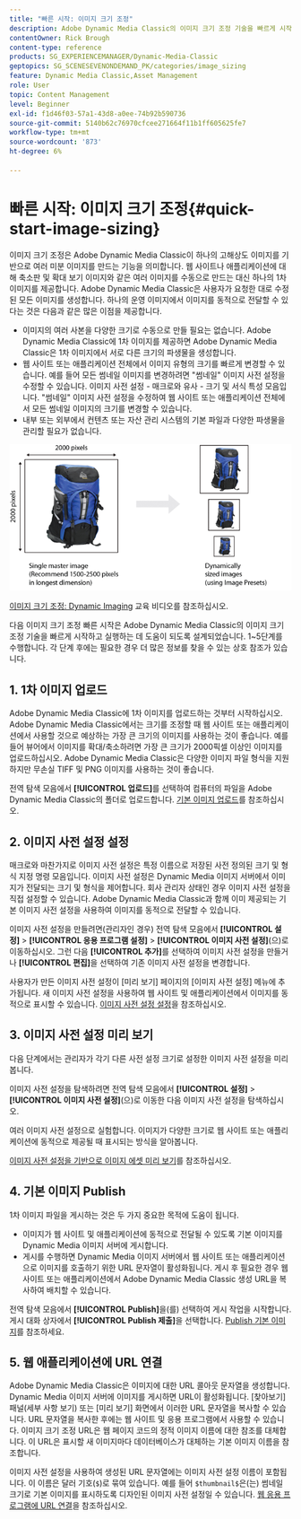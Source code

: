 ```yaml
---
title: "빠른 시작: 이미지 크기 조정"
description: Adobe Dynamic Media Classic의 이미지 크기 조정 기술을 빠르게 시작하고 실행하는 데 도움이 되는 이미지 크기 조정에 대한 소개 및 빠른 시작입니다.
contentOwner: Rick Brough
content-type: reference
products: SG_EXPERIENCEMANAGER/Dynamic-Media-Classic
geptopics: SG_SCENESEVENONDEMAND_PK/categories/image_sizing
feature: Dynamic Media Classic,Asset Management
role: User
topic: Content Management
level: Beginner
exl-id: f1d46f03-57a1-43d8-a0ee-74b92b590736
source-git-commit: 5140b62c76970cfcee271664f11b1ff605625fe7
workflow-type: tm+mt
source-wordcount: '873'
ht-degree: 6%

---
```


# 빠른 시작: 이미지 크기 조정{#quick-start-image-sizing}

이미지 크기 조정은 Adobe Dynamic Media Classic이 하나의 고해상도 이미지를 기반으로 여러 미분 이미지를 만드는 기능을 의미합니다. 웹 사이트나 애플리케이션에 대해 축소판 및 확대 보기 이미지와 같은 여러 이미지를 수동으로 만드는 대신 하나의 1차 이미지를 제공합니다. Adobe Dynamic Media Classic은 사용자가 요청한 대로 수정된 모든 이미지를 생성합니다. 하나의 운영 이미지에서 이미지를 동적으로 전달할 수 있다는 것은 다음과 같은 많은 이점을 제공합니다.

* 이미지의 여러 사본을 다양한 크기로 수동으로 만들 필요는 없습니다. Adobe Dynamic Media Classic에 1차 이미지를 제공하면 Adobe Dynamic Media Classic은 1차 이미지에서 서로 다른 크기의 파생물을 생성합니다.
* 웹 사이트 또는 애플리케이션 전체에서 이미지 유형의 크기를 빠르게 변경할 수 있습니다. 예를 들어 모든 썸네일 이미지를 변경하려면 &quot;썸네일&quot; 이미지 사전 설정을 수정할 수 있습니다. 이미지 사전 설정 - 매크로와 유사 - 크기 및 서식 특성 모음입니다. &quot;썸네일&quot; 이미지 사전 설정을 수정하여 웹 사이트 또는 애플리케이션 전체에서 모든 썸네일 이미지의 크기를 변경할 수 있습니다.
* 내부 또는 외부에서 컨텐츠 또는 자산 관리 시스템의 기본 파일과 다양한 파생물을 관리할 필요가 없습니다.

![동일한 고해상도 기본 파일에서 크기가 다른 파생 이미지를 여러 개 만들 수 있습니다.](/help/using/assets/is_derivative_sizes_popup.png)

[이미지 크기 조정: Dynamic Imaging](https://s7d5.scene7.com/s7viewers/html5/VideoViewer.html?videoserverurl=https://s7d5.scene7.com/is/content/&amp;emailurl=https://s7d5.scene7.com/s7/emailFriend&amp;serverUrl=https://s7d5.scene7.com/is/image/&amp;config=Scene7SharedAssets/Universal_HTML5_Video&amp;contenturl=https://s7d5.scene7.com/skins/&amp;asset=S7tutorials/557_Image%20Sizing_converted%20renamed_Dynamic%20Imaging-AVS) 교육 비디오를 참조하십시오.

다음 이미지 크기 조정 빠른 시작은 Adobe Dynamic Media Classic의 이미지 크기 조정 기술을 빠르게 시작하고 실행하는 데 도움이 되도록 설계되었습니다. 1~5단계를 수행합니다. 각 단계 후에는 필요한 경우 더 많은 정보를 찾을 수 있는 상호 참조가 있습니다.

## 1. 1차 이미지 업로드

Adobe Dynamic Media Classic에 1차 이미지를 업로드하는 것부터 시작하십시오. Adobe Dynamic Media Classic에서는 크기를 조정할 때 웹 사이트 또는 애플리케이션에서 사용할 것으로 예상하는 가장 큰 크기의 이미지를 사용하는 것이 좋습니다. 예를 들어 뷰어에서 이미지를 확대/축소하려면 가장 큰 크기가 2000픽셀 이상인 이미지를 업로드하십시오. Adobe Dynamic Media Classic은 다양한 이미지 파일 형식을 지원하지만 무손실 TIFF 및 PNG 이미지를 사용하는 것이 좋습니다.

전역 탐색 모음에서 **[!UICONTROL 업로드]**&#x200B;를 선택하여 컴퓨터의 파일을 Adobe Dynamic Media Classic의 폴더로 업로드합니다. [기본 이미지 업로드](uploading-master-images.md#uploading_master_images)를 참조하십시오.

## 2. 이미지 사전 설정 설정

매크로와 마찬가지로 이미지 사전 설정은 특정 이름으로 저장된 사전 정의된 크기 및 형식 지정 명령 모음입니다. 이미지 사전 설정은 Dynamic Media 이미지 서버에서 이미지가 전달되는 크기 및 형식을 제어합니다. 회사 관리자 상태인 경우 이미지 사전 설정을 직접 설정할 수 있습니다. Adobe Dynamic Media Classic과 함께 이미 제공되는 기본 이미지 사전 설정을 사용하여 이미지를 동적으로 전달할 수 있습니다.

이미지 사전 설정을 만들려면(관리자인 경우) 전역 탐색 모음에서 **[!UICONTROL 설정]** > **[!UICONTROL 응용 프로그램 설정]** > **[!UICONTROL 이미지 사전 설정]**(으)로 이동하십시오. 그런 다음 **[!UICONTROL 추가]**&#x200B;를 선택하여 이미지 사전 설정을 만들거나 **[!UICONTROL 편집]**&#x200B;을 선택하여 기존 이미지 사전 설정을 변경합니다.

사용자가 만든 이미지 사전 설정이 [미리 보기] 페이지의 [이미지 사전 설정] 메뉴에 추가됩니다. 새 이미지 사전 설정을 사용하여 웹 사이트 및 애플리케이션에서 이미지를 동적으로 표시할 수 있습니다. [이미지 사전 설정 설정](setting-image-presets.md#setting_up_image_presets)을 참조하십시오.

## 3. 이미지 사전 설정 미리 보기

다음 단계에서는 관리자가 각기 다른 사전 설정 크기로 설정한 이미지 사전 설정을 미리 봅니다.

이미지 사전 설정을 탐색하려면 전역 탐색 모음에서 **[!UICONTROL 설정]** > **[!UICONTROL 이미지 사전 설정]**(으)로 이동한 다음 이미지 사전 설정을 탐색하십시오.

여러 이미지 사전 설정으로 실험합니다. 이미지가 다양한 크기로 웹 사이트 또는 애플리케이션에 동적으로 제공될 때 표시되는 방식을 알아봅니다.

[이미지 사전 설정을 기반으로 이미지 에셋 미리 보기](previewing-asset.md#previewing_an_image_asset_based_on_its_image_preset)를 참조하십시오.

## 4. 기본 이미지 Publish

1차 이미지 파일을 게시하는 것은 두 가지 중요한 목적에 도움이 됩니다.

* 이미지가 웹 사이트 및 애플리케이션에 동적으로 전달될 수 있도록 기본 이미지를 Dynamic Media 이미지 서버에 게시합니다.
* 게시를 수행하면 Dynamic Media 이미지 서버에서 웹 사이트 또는 애플리케이션으로 이미지를 호출하기 위한 URL 문자열이 활성화됩니다. 게시 후 필요한 경우 웹 사이트 또는 애플리케이션에서 Adobe Dynamic Media Classic 생성 URL을 복사하여 배치할 수 있습니다.

전역 탐색 모음에서 **[!UICONTROL Publish]**&#x200B;을(를) 선택하여 게시 작업을 시작합니다. 게시 대화 상자에서 **[!UICONTROL Publish 제출]**&#x200B;을 선택합니다. [Publish 기본 이미지](publishing-master-images.md#publishing_master_images)를 참조하세요.

## 5. 웹 애플리케이션에 URL 연결

Adobe Dynamic Media Classic은 이미지에 대한 URL 콜아웃 문자열을 생성합니다. Dynamic Media 이미지 서버에 이미지를 게시하면 URL이 활성화됩니다. [찾아보기] 패널(세부 사항 보기) 또는 [미리 보기] 화면에서 이러한 URL 문자열을 복사할 수 있습니다. URL 문자열을 복사한 후에는 웹 사이트 및 응용 프로그램에서 사용할 수 있습니다. 이미지 크기 조정 URL은 웹 페이지 코드의 정적 이미지 이름에 대한 참조를 대체합니다. 이 URL은 표시할 새 이미지마다 데이터베이스가 대체하는 기본 이미지 이름을 참조합니다.

이미지 사전 설정을 사용하여 생성된 URL 문자열에는 이미지 사전 설정 이름이 포함됩니다. 이 이름은 달러 기호(`$`)로 묶여 있습니다. 예를 들어 `$thumbnail$`은(는) 썸네일 크기로 기본 이미지를 표시하도록 디자인된 이미지 사전 설정일 수 있습니다. [웹 응용 프로그램에 URL 연결](linking-urls-web-application.md#linking_urls_to_your_web_application)을 참조하십시오.
